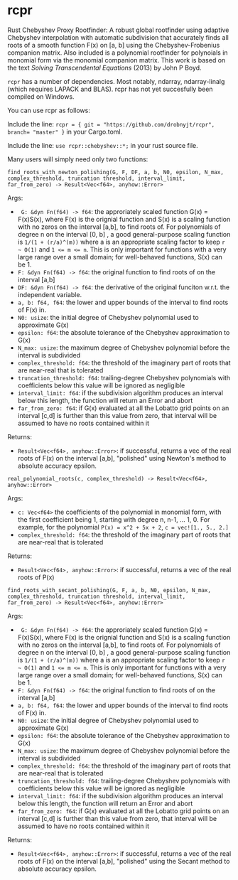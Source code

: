 # rcpr
Rust Chebyshev Proxy Rootfinder: A robust global rootfinder using adaptive Chebyshev interpolation with automatic subdivision that accurately finds all roots of a smooth function F(x) on [a, b] using the Chebyshev-Frobenius companion matrix. Also included is a polynomial rootfinder for polynoials in monomial form via the monomial companion matrix. This work is based on the text _Solving Transcendental Equations_ (2013) by John P Boyd.

`rcpr` has a number of dependencies. Most notably, ndarray, ndarray-linalg (which requires LAPACK and BLAS). rcpr has not yet succesfully been compiled on Windows.

You can use rcpr as follows:

Include the line:
  `rcpr = { git = "https://github.com/drobnyjt/rcpr", branch= "master" }`
in your Cargo.toml.

Include the line:
`use rcpr::chebyshev::*;`
in your rust source file.

Many users will simply need only two functions: 

`find_roots_with_newton_polishing(G, F, DF, a, b, N0, epsilon, N_max, complex_threshold, truncation threshold, interval_limit, far_from_zero) -> Result<Vec<f64>, anyhow::Error>`

Args:

* ` G: &dyn Fn(f64) -> f64`: the approriately scaled function G(x) = F(x)S(x), where F(x) is the orignial function and S(x) is a scaling function with no zeros on the interval [a,b], to find roots of. For polynomials of degree n on the interval [0, b] , a good general-purpose scaling function is `1/(1 + (r/a)^(m))` where a is an appropriate scaling factor to keep `r ~ O(1)` and `1 <= m <= n`. This is only important for functions with a very large range over a small domain; for well-behaved functions, S(x) can be 1.
* `F: &dyn Fn(f64) -> f64`: the original function to find roots of on the interval [a,b]
* `DF: &dyn Fn(f64) -> f64`: the derivative of the original funciton w.r.t. the independent variable.
* `a, b: f64, f64`: the lower and upper bounds of the interval to find roots of F(x) in.
* `N0: usize`: the initial degree of Chebyshev polynomial used to approximate G(x)
* `epsilon: f64`: the absolute tolerance of the Chebyshev approximation to G(x)
* `N_max: usize`: the maximum degree of Chebyshev polynomial before the interval is subdivided 
* `complex_threshold: f64`: the threshold of the imaginary part of roots that are near-real that is tolerated
* `truncation_threshold: f64`: trailing-degree Chebyshev polynomials with coefficients below this value will be ignored as negligible
* `interval_limit: f64`: if the subdivision algorithm produces an interval below this length, the function will return an Error and abort
* `far_from_zero: f64`: if G(x) evaluated at all the Lobatto grid points on an interval [c,d] is further than this value from zero, that interval will be assumed to have no roots contained within it

Returns:
* `Result<Vec<f64>, anyhow::Error>`: if successful, returns a vec of the real roots of F(x) on the interval [a,b], "polished" using Newton's method to absolute accuracy epsilon.

`real_polynomial_roots(c, complex_threshold) -> Result<Vec<f64>, anyhow::Error>`

Args:

* `c: Vec<f64>` the coefficients of the polynomial in monomial form, with the first coefficient being 1, starting with degree n, n-1, ... 1, 0. For example, for the polynomial `P(x) = x^2 + 5x + 2`, `c = vec![1., 5., 2.]`
* `complex_threshold: f64`: the threshold of the imaginary part of roots that are near-real that is tolerated

Returns:
* `Result<Vec<f64>, anyhow::Error>`: if successful, returns a vec of the real roots of P(x)


`find_roots_with_secant_polishing(G, F, a, b, N0, epsilon, N_max, complex_threshold, truncation threshold, interval_limit, far_from_zero) -> Result<Vec<f64>, anyhow::Error>`

Args:

* ` G: &dyn Fn(f64) -> f64`: the approriately scaled function G(x) = F(x)S(x), where F(x) is the orignial function and S(x) is a scaling function with no zeros on the interval [a,b], to find roots of. For polynomials of degree n on the interval [0, b] , a good general-purpose scaling function is `1/(1 + (r/a)^(m))` where a is an appropriate scaling factor to keep `r ~ O(1)` and `1 <= m <= n`. This is only important for functions with a very large range over a small domain; for well-behaved functions, S(x) can be 1.
* `F: &dyn Fn(f64) -> f64`: the original function to find roots of on the interval [a,b]
* `a, b: f64, f64`: the lower and upper bounds of the interval to find roots of F(x) in.
* `N0: usize`: the initial degree of Chebyshev polynomial used to approximate G(x)
* `epsilon: f64`: the absolute tolerance of the Chebyshev approximation to G(x)
* `N_max: usize`: the maximum degree of Chebyshev polynomial before the interval is subdivided 
* `complex_threshold: f64`: the threshold of the imaginary part of roots that are near-real that is tolerated
* `truncation_threshold: f64`: trailing-degree Chebyshev polynomials with coefficients below this value will be ignored as negligible
* `interval_limit: f64`: if the subdivision algorithm produces an interval below this length, the function will return an Error and abort
* `far_from_zero: f64`: if G(x) evaluated at all the Lobatto grid points on an interval [c,d] is further than this value from zero, that interval will be assumed to have no roots contained within it

Returns:
* `Result<Vec<f64>, anyhow::Error>`: if successful, returns a vec of the real roots of F(x) on the interval [a,b], "polished" using the Secant method to absolute accuracy epsilon.

